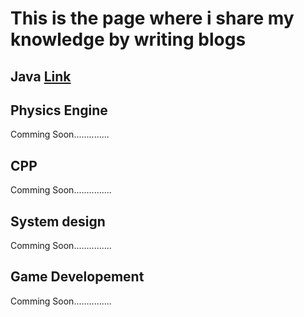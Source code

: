 # This is the page where i share my knowledge by writing blogs

## Java [Link](\Java\README.md)

## Physics Engine
Comming Soon..............

## CPP
Comming Soon...............

## System design
Comming Soon...............

## Game Developement
Comming Soon...............
